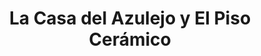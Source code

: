---
title: "La Casa del Azulejo y El Piso Cerámico"
url: /guadalupe/la-casa-del-azulejo-y-el-piso-ceramico/
shop: Fliesen
---